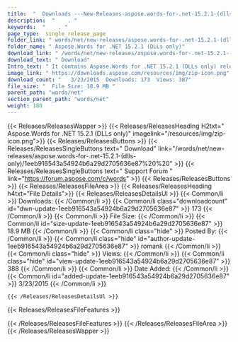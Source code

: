 ```yaml
---
title:  "  Downloads ---New-Releases-aspose.words-for-.net-15.2.1-(dlls-only) . " 
description:  "    . " 
keywords:  "    . " 
page_type:  single_release_page
folder_link: " words/net/new-releases/aspose.words-for-.net-15.2.1-(dlls-only)/"
folder_name: " Aspose.Words for .NET 15.2.1 (DLLs only)"
download_link: " /words/net/new-releases/aspose.words-for-.net-15.2.1-(dlls-only)/1eeb916543a54924b6a29d2705636e87"
download_text: " Download"
Intro_text: " It contains Aspose.Words for .NET 15.2.1 (DLLs only) release."
image_link: " https://downloads.aspose.com/resources/img/zip-icon.png"
download_count: "   3/23/2015  Downloads: 173  Views: 387"
file_size: "  File Size: 18.9 MB "
parent_path: "words/net"
section_parent_path: "words/net"
weight: 180 
---
```


{{< Releases/ReleasesWapper >}}
  {{< Releases/ReleasesHeading H2txt=" Aspose.Words for .NET 15.2.1 (DLLs only)" imagelink="/resources/img/zip-icon.png">}}
  {{< Releases/ReleasesButtons >}}
    {{< Releases/ReleasesSingleButtons text=" Download" link="/words/net/new-releases/aspose.words-for-.net-15.2.1-(dlls-only)/1eeb916543a54924b6a29d2705636e87%20%20" >}}
    {{< Releases/ReleasesSingleButtons text=" Support Forum " link="https://forum.aspose.com/c/words" >}}
  {{< Releases/ReleasesButtons >}}
  {{< Releases/ReleasesFileArea >}}
    {{< Releases/ReleasesHeading h4txt="File Details">}}
    {{< Releases/ReleasesDetailsUl >}}
            {{< Common/li  >}} Downloads: {{< /Common/li >}} 
      {{< Common/li class="downloadcount" id="dwn-update-1eeb916543a54924b6a29d2705636e87" >}} 173 {{< /Common/li >}} 
      {{< Common/li  >}} File Size: {{< /Common/li >}} 
      {{< Common/li id="size-update-1eeb916543a54924b6a29d2705636e87" >}} 18.9 MB {{< /Common/li >}} 
      {{< Common/li  class="hide" >}} Posted By: {{< /Common/li >}} 
      {{< Common/li class="hide" id="author-update-1eeb916543a54924b6a29d2705636e87" >}} romank {{< /Common/li >}} 
      {{< Common/li class="hide"  >}} Views: {{< /Common/li >}} 
      {{< Common/li class="hide" id="view-update-1eeb916543a54924b6a29d2705636e87" >}} 388 {{< /Common/li >}} 
      {{< Common/li  >}} Date Added: {{< /Common/li >}} 
      {{< Common/li id="added-update-1eeb916543a54924b6a29d2705636e87" >}} 3/23/2015 {{< /Common/li >}} 

    {{< /Releases/ReleasesDetailsUl >}}

  {{< Releases/ReleasesFileFeatures >}}
      
  {{< /Releases/ReleasesFileFeatures >}}
 {{< /Releases/ReleasesFileArea >}}
{{< /Releases/ReleasesWapper >}}



